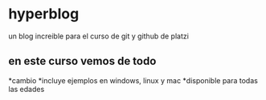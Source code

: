 # hyperblog
un blog increible para el curso de git y github de platzi

## en este curso vemos de todo
*cambio
*incluye ejemplos en windows, linux y mac
*disponible para todas las edades
